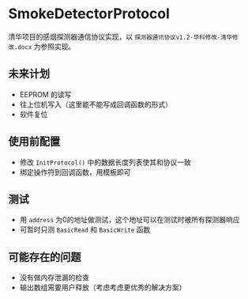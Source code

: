 # SmokeDetectorProtocol

清华项目的感烟探测器通信协议实现，以 `探测器通讯协议v1.2-华科修改-清华修改.docx` 为参照实现。

## 未来计划

- EEPROM 的读写
- 往上位机写入（这里能不能写成回调函数的形式）
- 软件复位

## 使用前配置

- 修改 `InitProtocol()` 中的数据长度列表使其和协议一致
- 绑定操作符到回调函数，用模板即可


## 测试

- 用 `address` 为0的地址做测试，这个地址可以在测试时被所有探测器响应
- 可暂时只测 `BasicRead` 和 `BasicWrite` 函数

## 可能存在的问题

- 没有做内存泄漏的检查
- 输出数组需要用户释放（考虑考虑更优秀的解决方案）